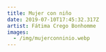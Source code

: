 ```yaml
---
title: Mujer con niño
date: 2019-07-10T17:45:32.317Z
artist: Fátima Crego Bonhomme
images:
  - /img/mujerconninio.webp
---
```


